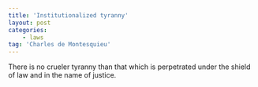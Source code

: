 ```yaml
---
title: 'Institutionalized tyranny'
layout: post
categories:
    - laws
tag: 'Charles de Montesquieu'
---
```


There is no crueler tyranny than that which is perpetrated under the shield of law and in the name of justice.